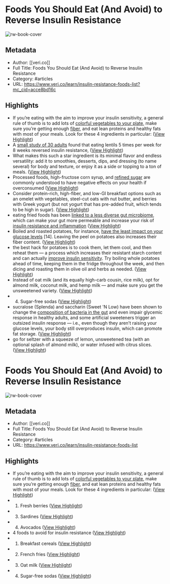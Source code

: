 # Foods You Should Eat (And Avoid) to Reverse Insulin Resistance

![rw-book-cover](https://images.prismic.io/veri-dev/f7783fc9-7720-40bb-a84b-2c35f8503831_insulin_resistance_foods_list.jpg?auto=compress,format)

## Metadata
- Author: [[veri.co]]
- Full Title: Foods You Should Eat (And Avoid) to Reverse Insulin Resistance
- Category: #articles
- URL: https://www.veri.co/learn/insulin-resistance-foods-list?mc_cid=acce8bd16c

## Highlights
- If you’re eating with the aim to improve your insulin sensitivity, a general rule of thumb is to add lots of [colorful vegetables to your plate](https://www.veri.co/learn/eat-the-rainbow-fruits-veggies), make sure you’re getting enough [fiber](https://www.veri.co/learn/fiber-and-blood-sugar), and eat lean proteins and healthy fats with most of your meals. Look for these 4 ingredients in particular: ([View Highlight](https://read.readwise.io/read/01h2c8158v2x70pahfydbng1az))
- A [small study of 30 adults](https://www.sciencedirect.com/science/article/abs/pii/S027153172200077X) found that eating lentils 5 times per week for 8 weeks reversed insulin resistance, ([View Highlight](https://read.readwise.io/read/01h2c82a92wz0s2drmcd7cwcb1))
- What makes this such a star ingredient is its minimal flavor and endless versatility: add it to smoothies, desserts, dips, and dressing (to name several) for body and texture, or enjoy it as a side or topping to a ton of meals. ([View Highlight](https://read.readwise.io/read/01h2c834xgy2t1xqcb8gaf34q5))
- Processed foods, high-fructose corn syrup, and [refined sugar](https://www.veri.co/learn/fructose-vs-glucose-vs-sucrose) are commonly understood to have negative effects on your health if overconsumed ([View Highlight](https://read.readwise.io/read/01h2c83fph8xsm7w1q0bwc3hjc))
- Consider protein-rich, high-fiber, and low-GI breakfast options such as an omelet with vegetables, steel-cut oats with nut butter, and berries with Greek yogurt (but not yogurt that has pre-added fruit, which tends to be high in sugar). ([View Highlight](https://read.readwise.io/read/01h2c843kkef4mhhnp6pn10z40))
- eating fried foods has been [linked to a less diverse gut microbiome](https://diabetesjournals.org/care/article/44/9/1907/138884/Fried-Foods-Gut-Microbiota-and-Glucose-Metabolism), which can make your gut more permeable and increase your risk of [insulin resistance and inflammation](https://www.veri.co/learn/what-causes-insulin-resistance-not-diet) ([View Highlight](https://read.readwise.io/read/01h2c84mph7cwjs1dk89yttz16))
- Boiled and roasted potatoes, for instance, [have the least impact on your glucose levels](https://www.nutritionletter.tufts.edu/ask-experts/what-potatoes-have-the-highest-glycemic-index/) [14]. Leaving the peel on potatoes also increases their fiber content. ([View Highlight](https://read.readwise.io/read/01h2c84yz1kmgce6c8cb9wejec))
- the best hack for potatoes is to cook them, let them cool, and then reheat them — a process which increases their resistant starch content and can actually [improve insulin sensitivity](https://www.veri.co/learn/blood-sugar-balancing-foods-tips). Try boiling whole potatoes ahead of time, keeping them in the fridge throughout the week, and then dicing and roasting them in olive oil and herbs as needed. ([View Highlight](https://read.readwise.io/read/01h2c858zesr0gak7dp0z979td))
- Instead of oat milk (and its equally high-carb cousin, rice milk), opt for almond milk, coconut milk, and hemp milk — and make sure you get the unsweetened variety. ([View Highlight](https://read.readwise.io/read/01h2c85qacssq3hvfhgem7emrf))
- 4. Sugar-free sodas ([View Highlight](https://read.readwise.io/read/01h2c85ss46dkcf55gtgwzenpk))
- sucralose (Splenda) and saccharin (Sweet 'N Low) have been shown to change the [composition of bacteria in the gut](https://www.veri.co/learn/are-artificial-sweeteners-bad-for-you) and even impair glycemic response in healthy adults, and some artificial sweeteners trigger an outsized insulin response — i.e., even though they aren’t raising your glucose levels, your body still overproduces insulin, which can promote fat storage. ([View Highlight](https://read.readwise.io/read/01h2c8672ccydaf8wk8asnj07q))
- go for seltzer with a squeeze of lemon, unsweetened tea (with an optional splash of almond milk), or water infused with citrus slices. ([View Highlight](https://read.readwise.io/read/01h2c86fncqvs4c4f1mjrtjj6b))
# Foods You Should Eat (And Avoid) to Reverse Insulin Resistance

![rw-book-cover](https://images.prismic.io/veri-dev/f7783fc9-7720-40bb-a84b-2c35f8503831_insulin_resistance_foods_list.jpg?auto=compress,format)

## Metadata
- Author: [[veri.co]]
- Full Title: Foods You Should Eat (And Avoid) to Reverse Insulin Resistance
- Category: #articles
- URL: https://www.veri.co/learn/insulin-resistance-foods-list

## Highlights
- If you’re eating with the aim to improve your insulin sensitivity, a general rule of thumb is to add lots of [colorful vegetables to your plate](https://www.veri.co/learn/eat-the-rainbow-fruits-veggies), make sure you’re getting enough [fiber](https://www.veri.co/learn/fiber-and-blood-sugar), and eat lean proteins and healthy fats with most of your meals. Look for these 4 ingredients in particular: ([View Highlight](https://read.readwise.io/read/01h32smnjhcj626z0hw91gbj03))
- 1. Fresh berries ([View Highlight](https://read.readwise.io/read/01h32smpsqkc6qdf6pyytr4bgd))
- 3. Sardines ([View Highlight](https://read.readwise.io/read/01h32sn1mwrc89xtcj7eb778cx))
- 4. Avocados ([View Highlight](https://read.readwise.io/read/01h32snmgr1sktx34arm55dcvr))
- 4 foods to avoid for insulin resistance ([View Highlight](https://read.readwise.io/read/01h32snxyhf4gcqgtknq6vxej9))
- 1. Breakfast cereals ([View Highlight](https://read.readwise.io/read/01h32sp8cyr7vsy6xyjxjtgt54))
- 2. French fries ([View Highlight](https://read.readwise.io/read/01h32spb22dsvw47trs9m9r420))
- 3. Oat milk ([View Highlight](https://read.readwise.io/read/01h32spjxshp1n0ppe6t3d91tc))
- 4. Sugar-free sodas ([View Highlight](https://read.readwise.io/read/01h32spsargx1rw9fbe9avevgt))
